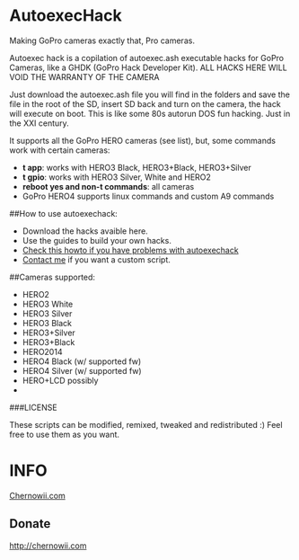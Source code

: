 AutoexecHack
============

Making GoPro cameras exactly that, Pro cameras.

Autoexec hack is a copilation of autoexec.ash executable hacks for GoPro Cameras, like a GHDK (GoPro Hack Developer Kit). ALL HACKS HERE WILL VOID THE WARRANTY OF THE CAMERA

Just download the autoexec.ash file you will find in the folders and save the file in the root of the SD, insert SD back and turn on the camera, the hack will execute on boot. This is like some 80s autorun DOS fun hacking. Just in the XXI century.

It supports all the GoPro HERO cameras (see list), but, some commands work with certain cameras:
* <b>t app</b>: works with HERO3 Black, HERO3+Black, HERO3+Silver
* <b>t gpio</b>: works with HERO3 Silver, White and HERO2
* <b>reboot yes and non-t commands</b>: all cameras
* GoPro HERO4 supports linux commands and custom A9 commands

##How to use autoexechack: 

* Download the hacks avaible here.
* Use the guides to build your own hacks.
* [Check this howto if you have problems with autoexechack](https://gist.github.com/KonradIT/ce55b04ab4ad10592ebf/#file-autoexechack-md)
* [Contact me](mailto:mail@chernowii.com) if you want a custom script.

##Cameras supported:

* HERO2
* HERO3 White
* HERO3 Silver
* HERO3 Black
* HERO3+Silver
* HERO3+Black
* HERO2014
* HERO4 Black (w/ supported fw)
* HERO4 Silver (w/ supported fw)
* HERO+LCD possibly
* 

###LICENSE

These scripts can be modified, remixed, tweaked and redistributed :) Feel free to use them as you want.

INFO
====

[Chernowii.com](http://chernowii.com)

Donate
-------

http://chernowii.com
